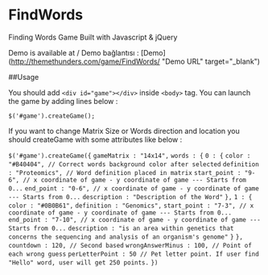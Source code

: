 # FindWords
Finding Words Game Built with Javascript &amp; jQuery


Demo is available at / Demo bağlantısı : [Demo](http://themethunders.com/game/FindWords/ "Demo URL" target="_blank")


##Usage

You should add `<div id="game"></div>` inside `<body>` tag. You can launch the game by adding lines below :

`$('#game').createGame();`

If you want to change Matrix Size or Words direction and location you should createGame with some attributes like below :

`$('#game').createGame({`
  `gameMatrix : "14x14",`
  `words : {`
            `0 : {`
                 `color : "#B40404", // Correct words background color after selected`
                 `definition : "Proteomics", // Word definition placed in matrix`
                 `start_point : "9-6", // x coordinate of game - y coordinate of game --- Starts from 0...`
                 `end_point : "0-6", // x coordinate of game - y coordinate of game --- Starts from 0...`
                 `description : "Description of the Word"`
            `},`
            `1 : {`
                 `color : "#0B0B61",`
                 `definition : "Genomics",`
                 `start_point : "7-3", // x coordinate of game - y coordinate of game --- Starts from 0...`
                 `end_point : "7-10", // x coordinate of game - y coordinate of game --- Starts from 0...`
                 `description : "is an area within genetics that concerns the sequencing and analysis of an organism's genome"`
            `}`
        `},`
        `countdown : 120, // Second based`
        `wrongAnswerMinus : 100, // Point of each wrong guess`
        `perLetterPoint : 50 // Pet letter point. If user find "Hello" word, user will get 250 points.`
`})`
